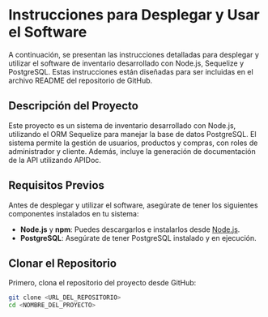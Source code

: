 # Instrucciones para Desplegar y Usar el Software

A continuación, se presentan las instrucciones detalladas para desplegar y utilizar el software de inventario desarrollado con Node.js, Sequelize y PostgreSQL. Estas instrucciones están diseñadas para ser incluidas en el archivo README del repositorio de GitHub.

## Descripción del Proyecto

Este proyecto es un sistema de inventario desarrollado con Node.js, utilizando el ORM Sequelize para manejar la base de datos PostgreSQL. El sistema permite la gestión de usuarios, productos y compras, con roles de administrador y cliente. Además, incluye la generación de documentación de la API utilizando APIDoc.

## Requisitos Previos

Antes de desplegar y utilizar el software, asegúrate de tener los siguientes componentes instalados en tu sistema:

- **Node.js** y **npm**: Puedes descargarlos e instalarlos desde [Node.js](https://nodejs.org/).
- **PostgreSQL**: Asegúrate de tener PostgreSQL instalado y en ejecución.

## Clonar el Repositorio

Primero, clona el repositorio del proyecto desde GitHub:

```bash
git clone <URL_DEL_REPOSITORIO>
cd <NOMBRE_DEL_PROYECTO>
